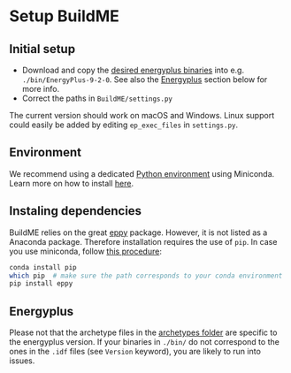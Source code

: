 # Setup BuildME

## Initial setup

- Download and copy the [desired energyplus binaries](https://energyplus.net/downloads) into e.g. `./bin/EnergyPlus-9-2-0`. See also the [Energyplus](#Energyplus) section below for more info.
- Correct the paths in `BuildME/settings.py`

The current version should work on macOS and Windows. Linux support could easily be added by editing `ep_exec_files` in `settings.py`.

## Environment

We recommend using a dedicated [Python environment](https://docs.conda.io/projects/conda/en/latest/user-guide/getting-started.html#managing-environments) using Miniconda. Learn more on how to install [here](https://docs.conda.io/projects/conda/en/latest/user-guide/install/index.html).

## Instaling dependencies

[//]: # "TODO"

BuildME relies on the great [eppy](https://github.com/santoshphilip/eppy) package. However, it is not listed as a Anaconda package. Therefore installation requires the use of `pip`. In case you use miniconda, follow [this procedure](https://stackoverflow.com/a/43729857/2075003):
```bash
conda install pip 
which pip  # make sure the path corresponds to your conda environment
pip install eppy
```

## Energyplus

Please not that the archetype files in  the [archetypes folder](archetypes) are specific to the energyplus version. If your binaries in `./bin/` do not correspond to the ones in the `.idf` files (see `Version` keyword), you are likely to run into issues. 
